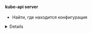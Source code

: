 #### kube-api server
* Найти, где находится конфигурация
<details>  
``` bash
 cat /etc/kubernetes/manifests/kube-apiserver.yaml</br>
 cat /etc/systemd/system/kube-apiserver.service </br>
 ps -aux | grep -i apiserver 
#https://kubernetes.io/docs/reference/command-line-tools-reference/kube-apiserver/  
#https://kubernetes.io/docs/concepts/overview/components/  
#https://kubernetes.io/docs/concepts/overview/kubernetes-api/  
#https://kubernetes.io/docs/tasks/access-application-cluster/access-cluster/  
#https://kubernetes.io/docs/tasks/administer-cluster/access-cluster-api/
```</details>